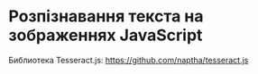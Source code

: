 # Розпізнавання текста на зображеннях JavaScript

Библиотека Tesseract.js: https://github.com/naptha/tesseract.js
